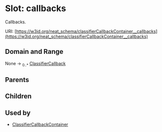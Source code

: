 
# Slot: callbacks


Callbacks.

URI: [https://w3id.org/neat_schema/classifierCallbackContainer__callbacks](https://w3id.org/neat_schema/classifierCallbackContainer__callbacks)


## Domain and Range

None &#8594;  <sub>0..\*</sub> [ClassifierCallback](ClassifierCallback.md)

## Parents


## Children


## Used by

 * [ClassifierCallbackContainer](ClassifierCallbackContainer.md)
